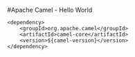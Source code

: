 #Apache Camel - Hello World


```
<dependency>
	<groupId>org.apache.camel</groupId>
	<artifactId>camel-core</artifactId>
	<version>${camel-version}</version>
</dependency>
```